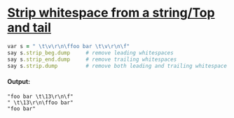 [1]: https://rosettacode.org/wiki/Strip_whitespace_from_a_string/Top_and_tail

# [Strip whitespace from a string/Top and tail][1]

```ruby
var s = " \t\v\r\n\ffoo bar \t\v\r\n\f"
say s.strip_beg.dump     # remove leading whitespaces
say s.strip_end.dump     # remove trailing whitespaces
say s.strip.dump         # remove both leading and trailing whitespace
```

#### Output:
```
"foo bar \t\13\r\n\f"
" \t\13\r\n\ffoo bar"
"foo bar"
```
